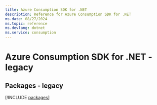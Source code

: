 ```yaml
---
title: Azure Consumption SDK for .NET
description: Reference for Azure Consumption SDK for .NET
ms.date: 08/27/2024
ms.topic: reference
ms.devlang: dotnet
ms.service: consumption
---
```

# Azure Consumption SDK for .NET - legacy
## Packages - legacy
[!INCLUDE [packages](consumption-index.md)]